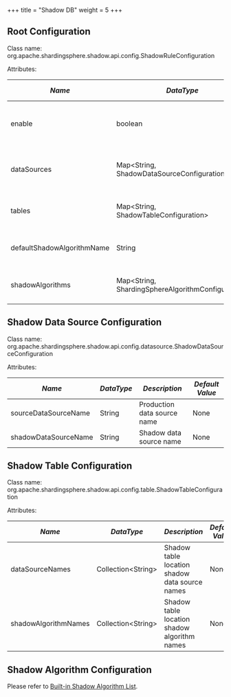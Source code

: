 +++
title = "Shadow DB"
weight = 5
+++

## Root Configuration

Class name: org.apache.shardingsphere.shadow.api.config.ShadowRuleConfiguration

Attributes:

| *Name* | *DataType* | *Description* | *Default Value* |
| ------ | ---------- | ------------- | --------------- |
| enable | boolean    | Shadow DB switch. Optional values: true/false |false|
| dataSources | Map\<String, ShadowDataSourceConfiguration\> | Shadow data source mapping name and configuration | None |
| tables | Map\<String, ShadowTableConfiguration\> | Shadow table name and configuration | None |
| defaultShadowAlgorithmName | String | default shadow algorithm name | Option item |
| shadowAlgorithms | Map\<String, ShardingSphereAlgorithmConfiguration\> | Shadow algorithm name and configuration | None |

## Shadow Data Source Configuration

Class name: org.apache.shardingsphere.shadow.api.config.datasource.ShadowDataSourceConfiguration

Attributes:

| *Name* | *DataType* | *Description* | *Default Value* |
| ------ | ---------- | ------------- | --------------- |
| sourceDataSourceName | String | Production data source name | None |
| shadowDataSourceName | String | Shadow data source name | None |

## Shadow Table Configuration

Class name: org.apache.shardingsphere.shadow.api.config.table.ShadowTableConfiguration

Attributes:

| *Name* | *DataType* | *Description* | *Default Value* |
| ------ | ---------- | ------------- | --------------- |
| dataSourceNames | Collection\<String\> | Shadow table location shadow data source names | None |
| shadowAlgorithmNames | Collection\<String\> | Shadow table location shadow algorithm names | None |

## Shadow Algorithm Configuration

Please refer to [Built-in Shadow Algorithm List](/cn/user-manual/shardingsphere-jdbc/configuration/built-in-algorithm/shadow).

